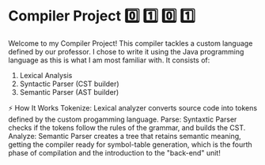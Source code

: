 # Compiler Project 0️⃣ 1️⃣ 0️⃣ 1️⃣

Welcome to my Compiler Project! This compiler tackles a custom language defined by our professor. I chose to write it using the Java programming language as this is what I am most familiar with. It consists of:  
1. Lexical Analysis  
2. Syntactic Parser (CST builder)  
3. Semantic Parser (AST builder)

⚡ How It Works
Tokenize: Lexical analyzer converts source code into tokens defined by the custom progamming language.
Parse: Syntaxtic Parser checks if the tokens follow the rules of the grammar, and builds the CST.
Analyze: Semantic Parser creates a tree that retains semantic meaning, getting the compiler ready for symbol-table generation, which is the fourth phase of compilation and the introduction to the "back-end" unit!


